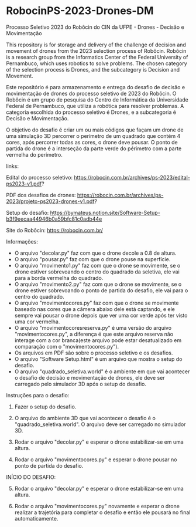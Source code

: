 # RobocinPS-2023-Drones-DM
Processo Seletivo 2023 do Robôcin do CIN da UFPE - Drones - Decisão e Movimentação

This repository is for storage and delivery of the challenge of decision and movement of drones from the 2023 selection process of Robôcin. Robôcin is a research group from the Informatics Center of the Federal University of Pernambuco, which uses robotics to solve problems. The chosen category of the selection process is Drones, and the subcategory is Decision and Movement.

Este repositório é para armazenamento e entrega do desafio de decisão e movimentação de drones do processo seletivo de 2023 do Robôcin. O Robôcin é um grupo de pesquisa do Centro de Informática da Universidade Federal de Pernambuco, que utiliza a robótica para resolver problemas. A categoria escolhida do processo seletivo é Drones, e a subcategoria é Decisão e Movimentação. 

O objetivo do desafio é criar um ou mais códigos que façam um drone de uma simulação 3D percorrer o perímetro de um quadrado que contém 4 cores, após percorrer todas as cores, o drone deve pousar. O ponto de partida do drone é a interseção da parte verde do périmetro com a parte vermelha do perímetro.

links:

Edital do processo seletivo: https://robocin.com.br/archives/ps-2023/edital-ps2023-v1.pdf?

PDF dos desafios de drones: https://robocin.com.br/archives/ps-2023/projeto-ps2023-drones-v1.pdf?

Setup do desafio: https://bymateus.notion.site/Software-Setup-b3f9eecaa44946b0a59bfc81c0adb44e

Site do Robôcin: https://robocin.com.br/

Informações:

- O arquivo "decolar.py" faz com que o drone decole a 0.8 de altura.
- O arquivo "pousar.py" faz com que o drone pouse na superfície.
- O arquivo "movimento1.py" faz com que o drone se movimente, se o drone estiver sobrevoando o centro do quadrado da seletiva, ele vai para a borda vermelha do quadrado.
- O arquivo "movimento2.py" faz com que o drone se movimente, se o drone estiver sobrevoando o ponto de partida do desafio, ele vai para o centro do quadrado.
- O arquivo "movimentocores.py" faz com que o drone se movimente baseado nas cores que a câmera abaixo dele está captando, e ele sempre vai pousar o drone depois que ver uma cor verde após ter visto uma cor vermelha.
- O arquivo "movimentocoresreserva.py" é uma versão do arquivo "movimentocores.py", a diferença é que este arquivo reserva não interage com a cor branca(este arquivo pode estar desatualizado em comparação com o "movimentocores.py").
- Os arquivos em PDF são sobre o processo seletivo e os desafios.
- O arquivo "Software Setup.html" é um arquivo que mostra o setup do desafio.
- O arquivo "quadrado_seletiva.world" é o ambiente em que vai acontecer o desafio de decisão e movimentação de drones, ele deve ser carregado pelo simulador 3D após o setup do desafio.

Instruções para o desafio:

1. Fazer o setup do desafio.

2. O arquivo do ambiente 3D que vai acontecer o desafio é o "quadrado_seletiva.world". O arquivo deve ser carregado no simulador 3D.

3. Rodar o arquivo "decolar.py" e esperar o drone estabilizar-se em uma altura. 

4. Rodar o arquivo "movimentocores.py" e esperar o drone pousar no ponto de partida do desafio.

INÍCIO DO DESAFIO:

5. Rodar o arquivo "decolar.py" e esperar o drone estabilizar-se em uma altura.

6. Rodar o arquivo "movimentocores.py" novamente e esperar o drone realizar a trajetória para completar o desafio e então ele pousará no final automaticamente.
